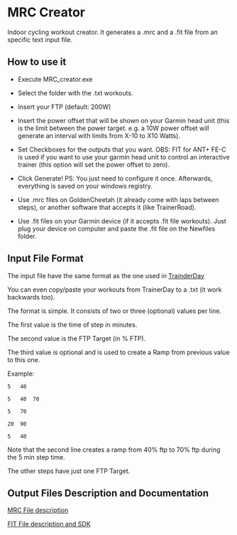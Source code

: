 # MRC Creator
Indoor cycling workout creator. It generates a .mrc and a .fit file from an specific text input file. 

## How to use it
- Execute MRC_creator.exe

- Select the folder with the .txt workouts.

- Insert your FTP (default: 200W)

- Insert the power offset that will be shown on your Garmin head unit (this is the limit between the power target. e.g. a 10W power offset will generate an interval with limits from X-10 to X10 Watts).

- Set Checkboxes for the outputs that you want. OBS: FIT for ANT+ FE-C is used if you want to use your garmin head unit to control an interactive trainer (this option will set the power offset to zero).

- Click Generate! PS: You just need to configure it once. Afterwards, everything is saved on your windows registry. 

- Use .mrc files on GoldenCheetah (it already come with laps between steps), or another software that accepts it (like TrainerRoad).

- Use .fit files on your Garmin device (if it accepts .fit file workouts). Just plug your device on computer and paste the .fit file on the Newfiles folder.

## Input File Format
The input file have the same format as the one used in [TrainderDay](https://trainerday.com/) 

You can even copy/paste your workouts from TrainerDay to a .txt (it work backwards too).

The format is simple. It consists of two or three (optional) values per line.

The first value is the time of step in minutes.

The second value is the FTP Target (in % FTP).

The third value is optional and is used to create a Ramp from previous value to this one.

Example:
```
5	40

5	40	70

5	70

20	90

5	40
```

Note that the second line creates a ramp from 40% ftp to 70% ftp during the 5 min step time.

The other steps have just one FTP Target.

## Output Files Description and Documentation

[MRC File description](https://support.trainerroad.com/hc/en-us/articles/201944204-Creating-a-Workout-from-an-ERG-or-MRC-File)

[FIT File description and SDK](https://www.thisisant.com/resources/fit)
